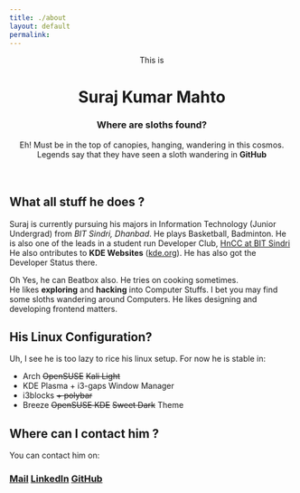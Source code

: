 ```yaml
---
title: ./about
layout: default
permalink: 
---
```


<center>
This is
<h1> Suraj Kumar Mahto </h1>

<h3>Where are sloths found?</h3>Eh! Must be in the top of canopies, hanging, wandering in this cosmos. Legends say that they have seen a sloth wandering in <strong>GitHub</strong><br><br>
<div class="github-card" data-github="suraj-sloth" data-width="300rem" data-height="" data-theme="default"></div>
<script src="//cdn.jsdelivr.net/github-cards/latest/widget.js"></script>
<br>

</center>

## What all stuff he does ?
Suraj is currently pursuing his majors in Information Technology (Junior Undergrad) from *BIT Sindri, Dhanbad*. He plays Basketball, Badminton. 
He is also one of the leads in a student run Developer Club, <a href="http://www.hnccbits.com">HnCC at BIT Sindri</a>
He also ontributes to **KDE Websites** (<a href="https://kde.org">kde.org</a>). He has also got the Developer Status there.

Oh Yes, he can Beatbox also. He tries on cooking sometimes.
<br>
He likes **exploring** and **hacking** into Computer Stuffs.
I bet you may find some sloths wandering around Computers. He likes designing and developing frontend matters.

## His Linux Configuration?
Uh, I see he is too lazy to rice his linux setup. For now he is stable in:
<br>
+ Arch ~~OpenSUSE~~ ~~Kali Light~~
+ KDE Plasma + i3-gaps Window Manager
+ i3blocks ~~+ polybar~~
+ Breeze ~~OpenSUSE KDE~~ ~~Sweet Dark~~ Theme 

<div id="contact"></div>

## Where can I contact him ?
You can contact him on:
### [Mail](mailto:suraj.mahto49@protonmail.com) [LinkedIn](https://www.linkedin.com/in/suraj-sloth/) [GitHub](https://www.github.com/suraj-sloth)
